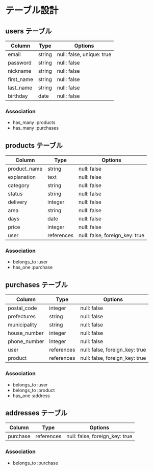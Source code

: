 # テーブル設計

## users テーブル

| Column     | Type   | Options                   |
| ---------- | ------ | ------------------------- |
| email      | string | null: false, unique: true |
| password   | string | null: false               |
| nickname   | string | null: false               |
| first_name | string | null: false               |
| last_name  | string | null: false               |
| birthday   | date   | null: false               |

### Association
- has_many :products
- has_many :purchases

## products テーブル

| Column       | Type       | Options                        |
| ------------ | ---------- | ------------------------------ |
| product_name | string     | null: false                    |
| explanation  | text       | null: false                    |
| category     | string     | null: false                    |
| status       | string     | null: false                    |
| delivery     | integer    | null: false                    |
| area         | string     | null: false                    |
| days         | date       | null: false                    |
| price        | integer    | null: false                    |
| user         | references | null: false, foreign_key: true |

### Association
- belongs_to :user
- has_one :purchase

## purchases テーブル

| Column       | Type       | Options                        |
| ------------ |----------- |------------------------------- |
| postal_code  | integer    | null: false                    |
| prefectures  | string     | null: false                    |
| municipality | string     | null: false                    |
| house_number | integer    | null: false                    |
| phone_number | integer    | null: false                    |
| user         | references | null: false, foreign_key: true |
| product      | references | null: false, foreign_key: true |

### Association
- belongs_to :user
- belongs_to :product
- has_one :address

## addresses テーブル

| Column   | Type       | Options                        |
| -------- | ---------- | ------------------------------ |
| purchase | references | null: false, foreign_key: true |

### Association
- belongs_to :purchase
